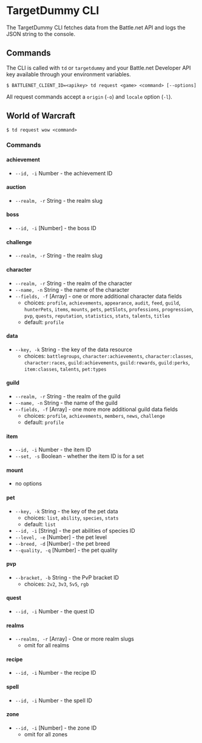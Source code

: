 # TargetDummy CLI

The TargetDummy CLI fetches data from the Battle.net API and logs the JSON string to the console.

## Commands

The CLI is called with `td` or `targetdummy` and your Battle.net Developer API key available through your environment variables.

```
$ BATTLENET_CLIENT_ID=<apikey> td request <game> <command> [--options]
```

All request commands accept a `origin` (`-o`) and `locale` option (`-l`).

## World of Warcraft

```
$ td request wow <command>
```

### Commands

#### achievement

  -  `--id, -i` Number - the achievement ID

#### auction

  - `--realm, -r` String - the realm slug

#### boss

  - `--id, -i` [Number] - the boss ID

#### challenge

  - `--realm, -r` String - the realm slug

#### character

  - `--realm, -r` String - the realm of the character
  - `--name, -n` String - the name of the character
  - `--fields, -f` [Array] - one or more additional character data fields
    - choices: `profile`, `achievements`, `appearance`, `audit`, `feed`, `guild`, `hunterPets`, `items`, `mounts`, `pets`, `petSlots`, `professions`, `progression`, `pvp`, `quests`, `reputation`, `statistics`, `stats`, `talents`, `titles`
    - default: `profile`

#### data

  - `--key, -k` String - the key of the data resource
    - choices: `battlegroups`, `character:achievements`, `character:classes`, `character:races`, `guild:achievements`, `guild:rewards`, `guild:perks`, `item:classes`, `talents`, `pet:types`

#### guild

- `--realm, -r` String - the realm of the guild
- `--name, -n` String - the name of the guild
- `--fields, -f` [Array] - one more more additional guild data fields
  - choices: `profile`, `achievements`, `members`, `news`, `challenge`
  - default: `profile`

#### item

- `--id, -i` Number - the item ID
- `--set, -s` Boolean - whether the item ID is for a set

#### mount

  - no options

#### pet

  - `--key, -k` String - the key of the pet data
    - choices: `list`, `ability`, `species`, `stats`
    - default: `list`
  - `--id, -i` [String] - the pet abilities of species ID
  - `--level, -e` [Number] - the pet level
  - `--breed, -d` [Number] - the pet breed
  - `--quality, -q` [Number] - the pet quality

#### pvp

  - `--bracket, -b` String - the PvP bracket ID
    - choices: `2v2`, `3v3`, `5v5`, `rgb`

#### quest

  - `--id, -i` Number - the quest ID

#### realms

  - `--realms, -r` [Array] - One or more realm slugs
    - omit for all realms

#### recipe

  - `--id, -i` Number - the recipe ID

#### spell

  - `--id, -i` Number - the spell ID

#### zone

  - `--id, -i` [Number] - the zone ID
    - omit for all zones
